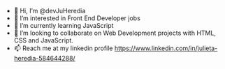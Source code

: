 - 👋 Hi, I’m @devJuHeredia
- 👀 I’m interested in Front End Developer jobs
- 🌱 I’m currently learning JavaScript
- 💞️ I’m looking to collaborate on Web Development projects with HTML, CSS and JavaScript.
- 📫 Reach me at my linkedin profile https://www.linkedin.com/in/julieta-heredia-584644288/

<!---
devJuHeredia/devJuHeredia is a ✨ special ✨ repository because its `README.md` (this file) appears on your GitHub profile.
You can click the Preview link to take a look at your changes.
--->
